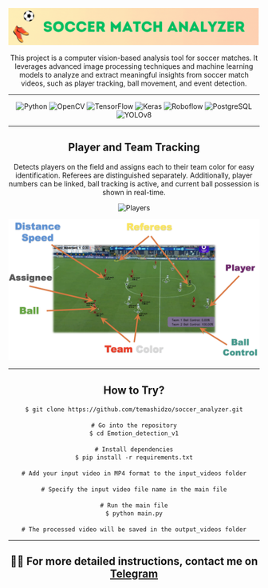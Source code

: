 <div align="center">

![Main](docs/soccer.gif)

This project is a computer vision-based analysis tool for soccer matches. It leverages advanced image processing techniques and machine learning models to analyze and extract meaningful insights from soccer match videos, such as player tracking, ball movement, and event detection.

---

![Python](https://img.shields.io/badge/Python-3776AB?style=for-the-badge&logo=python&logoColor=white)
![OpenCV](https://img.shields.io/badge/OpenCV-5C3EE8?style=for-the-badge&logo=opencv&logoColor=white)
![TensorFlow](https://img.shields.io/badge/TensorFlow-FF6F00?style=for-the-badge&logo=tensorflow&logoColor=white)
![Keras](https://img.shields.io/badge/Keras-D00000?style=for-the-badge&logo=keras&logoColor=white)
![Roboflow](https://img.shields.io/badge/Roboflow-0078D4?style=for-the-badge&logo=roboflow&logoColor=white)
![PostgreSQL](https://img.shields.io/badge/PostgreSQL-4169E1?style=for-the-badge&logo=postgresql&logoColor=white)
![YOLOv8](https://img.shields.io/badge/YOLOv8-blue?style=for-the-badge&logo=data:image/svg+xml;base64,<base64_encoded_logo>)


---



## Player and Team Tracking

Detects players on the field and assigns each to their team color for easy identification. Referees are distinguished separately. Additionally, player numbers can be linked, ball tracking is active, and current ball possession is shown in real-time.

![Players](docs/giphy_1.gif)


<img src="docs/features_2.png" alt="Features" width="800"/>

---

##  How to Try?

```# Clone this repository
$ git clone https://github.com/temashidzo/soccer_analyzer.git

# Go into the repository
$ cd Emotion_detection_v1

# Install dependencies
$ pip install -r requirements.txt

# Add your input video in MP4 format to the input_videos folder

# Specify the input video file name in the main file

# Run the main file
$ python main.py

# The processed video will be saved in the output_videos folder
```

---


## 🧑‍💻 For more detailed instructions, contact me on [Telegram]([https://t.me/yourtelegram](https://t.me/temashidzo))

</div>
